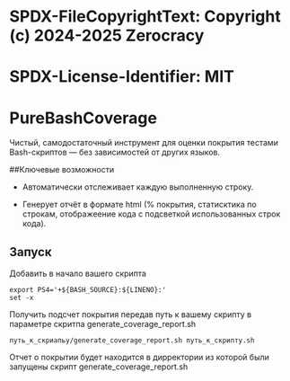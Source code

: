 # SPDX-FileCopyrightText: Copyright (c) 2024-2025 Zerocracy
# SPDX-License-Identifier: MIT
# PureBashCoverage

Чистый, самодостаточный инструмент для оценки покрытия тестами Bash-скриптов — без зависимостей от других языков.



##Ключевые возможности

- Автоматически отслеживает каждую выполненную строку.

- Генерует отчёт в формате html (% покрытия, статисктика по строкам, отображеение кода с подсветкой использованных строк кода).

## Запуск

Добавить в начало вашего скрипта 

```
export PS4='+${BASH_SOURCE}:${LINENO}:' 
set -x
```

Получить подсчет покрытия передав путь к вашему скрипту в параметре скритпа generate_coverage_report.sh
```
путь_к_скриапьу/generate_coverage_report.sh путь_к_скрипту.sh
```

Отчет о покрытии будет находится в дирректории из которой были запущены скрипт generate_coverage_report.sh 
